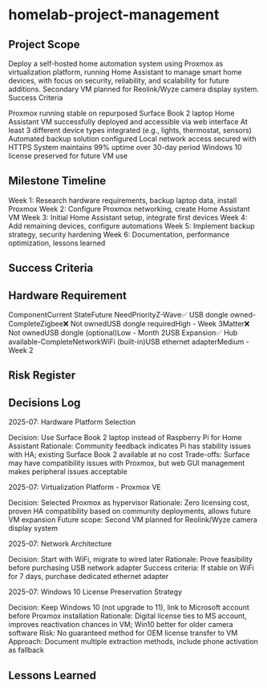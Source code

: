 # homelab-project-management
## Project Scope
Deploy a self-hosted home automation system using Proxmox as virtualization platform, running Home Assistant to manage smart home devices, with focus on security, reliability, and scalability for future additions. Secondary VM planned for Reolink/Wyze camera display system.
Success Criteria

Proxmox running stable on repurposed Surface Book 2 laptop
Home Assistant VM successfully deployed and accessible via web interface
At least 3 different device types integrated (e.g., lights, thermostat, sensors)
Automated backup solution configured
Local network access secured with HTTPS
System maintains 99% uptime over 30-day period
Windows 10 license preserved for future VM use

## Milestone Timeline

Week 1: Research hardware requirements, backup laptop data, install Proxmox
Week 2: Configure Proxmox networking, create Home Assistant VM
Week 3: Initial Home Assistant setup, integrate first devices
Week 4: Add remaining devices, configure automations
Week 5: Implement backup strategy, security hardening
Week 6: Documentation, performance optimization, lessons learned

## Success Criteria

## Hardware Requirement
ComponentCurrent StateFuture NeedPriorityZ-Wave✅ USB dongle owned-CompleteZigbee❌ Not ownedUSB dongle requiredHigh - Week 3Matter❌ Not ownedUSB dongle (optional)Low - Month 2USB Expansion✅ Hub available-CompleteNetworkWiFi (built-in)USB ethernet adapterMedium - Week 2


## Risk Register

## Decisions Log
2025-07: Hardware Platform Selection

Decision: Use Surface Book 2 laptop instead of Raspberry Pi for Home Assistant
Rationale: Community feedback indicates Pi has stability issues with HA; existing Surface Book 2 available at no cost
Trade-offs: Surface may have compatibility issues with Proxmox, but web GUI management makes peripheral issues acceptable

2025-07: Virtualization Platform - Proxmox VE

Decision: Selected Proxmox as hypervisor
Rationale: Zero licensing cost, proven HA compatibility based on community deployments, allows future VM expansion
Future scope: Second VM planned for Reolink/Wyze camera display system

2025-07: Network Architecture

Decision: Start with WiFi, migrate to wired later
Rationale: Prove feasibility before purchasing USB network adapter
Success criteria: If stable on WiFi for 7 days, purchase dedicated ethernet adapter

2025-07: Windows 10 License Preservation Strategy

Decision: Keep Windows 10 (not upgrade to 11), link to Microsoft account before Proxmox installation
Rationale: Digital license ties to MS account, improves reactivation chances in VM; Win10 better for older camera software
Risk: No guaranteed method for OEM license transfer to VM
Approach: Document multiple extraction methods, include phone activation as fallback

## Lessons Learned
